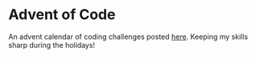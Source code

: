 # Advent of Code

An advent calendar of coding challenges posted [here](https://adventofcode.com/2021/about). Keeping my skills sharp during the holidays!